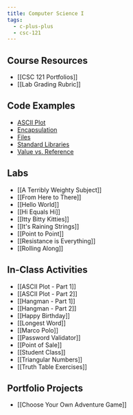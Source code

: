 ```yaml
---
title: Computer Science I
tags:
  - c-plus-plus
  - csc-121
---
```

## Course Resources

* [[CSC 121 Portfolios]]
* [[Lab Grading Rubric]]

## Code Examples

* [ASCII Plot](https://github.com/cmvandrevala/csc_121_ascii_plot)
* [Encapsulation](https://github.com/cmvandrevala/csc_121_encapsulation)
* [Files](https://github.com/cmvandrevala/csc_121_files)
* [Standard Libraries](https://github.com/cmvandrevala/csc_121_standard_libraries)
* [Value vs. Reference](https://github.com/cmvandrevala/csc_121_value_vs_reference)

## Labs

* [[A Terribly Weighty Subject]]
* [[From Here to There]]
* [[Hello World]]
* [[Hi Equals Hi]]
* [[Itty Bitty Kitties]]
* [[It's Raining Strings]]
* [[Point to Point]]
* [[Resistance is Everything]]
* [[Rolling Along]]

## In-Class Activities

* [[ASCII Plot - Part 1]]
* [[ASCII Plot - Part 2]]
* [[Hangman - Part 1]]
* [[Hangman - Part 2]]
* [[Happy Birthday]]
* [[Longest Word]]
* [[Marco Polo]]
* [[Password Validator]]
* [[Point of Sale]]
* [[Student Class]]
* [[Triangular Numbers]]
* [[Truth Table Exercises]]

## Portfolio Projects

* [[Choose Your Own Adventure Game]]
